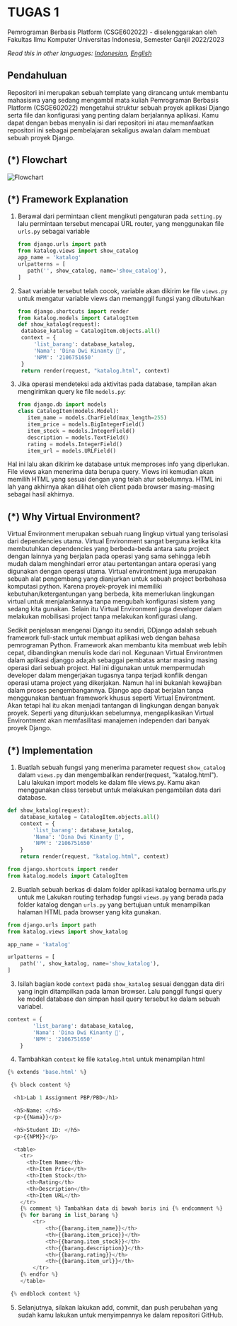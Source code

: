 # TUGAS 1

Pemrograman Berbasis Platform (CSGE602022) - diselenggarakan oleh Fakultas Ilmu Komputer Universitas Indonesia, Semester Ganjil 2022/2023

*Read this in other languages: [Indonesian](README.md), [English](README.en.md)*

## Pendahuluan

Repositori ini merupakan sebuah template yang dirancang untuk membantu mahasiswa yang sedang mengambil mata kuliah Pemrograman Berbasis Platform (CSGE602022) mengetahui struktur sebuah proyek aplikasi Django serta file dan konfigurasi yang penting dalam berjalannya aplikasi. Kamu dapat dengan bebas menyalin isi dari repositori ini atau memanfaatkan repositori ini sebagai pembelajaran sekaligus awalan dalam membuat sebuah proyek Django.

## (*) Flowchart

![Flowchart](https://user-images.githubusercontent.com/92242454/190170707-5d9d5051-96bd-4e8b-a826-cc60d609e63d.jpg)


## (*) Framework Explanation

1. Berawal dari permintaan client mengikuti pengaturan pada `setting.py` lalu permintaan tersebut mencapai URL router, yang menggunakan file `urls.py` sebagai variable 
   ```python
   from django.urls import path
   from katalog.views import show_catalog
   app_name = 'katalog'
   urlpatterns = [
      path('', show_catalog, name='show_catalog'),
   ]
   ```
2. Saat variable tersebut telah cocok, variable akan dikirim ke file `views.py` untuk mengatur variable views dan memanggil fungsi yang dibutuhkan
   ```python
   from django.shortcuts import render
   from katalog.models import CatalogItem
   def show_katalog(request):
    database_katalog = CatalogItem.objects.all()
    context = {
        'list_barang': database_katalog,
        'Nama': 'Dina Dwi Kinanty 🌸',
        'NPM': '2106751650'
    }
    return render(request, "katalog.html", context)
   ```
   
3. Jika operasi mendeteksi ada aktivitas pada database, tampilan akan mengirimkan query ke file `models.py`:
   ```python
   from django.db import models
   class CatalogItem(models.Model):
      item_name = models.CharField(max_length=255)
      item_price = models.BigIntegerField()
      item_stock = models.IntegerField()
      description = models.TextField()
      rating = models.IntegerField()
      item_url = models.URLField()
   ```
Hal ini lalu akan dikirim ke database untuk memproses info yang diperlukan. File views akan menerima data berupa query. Views ini kemudian akan memilih HTML yang sesuai dengan yang telah atur sebelumnya. HTML ini lah yang akhirnya akan dilihat oleh client pada browser masing-masing sebagai hasil akhirnya.

## (*) Why Virtual Environment?

Virtual Environment merupakan sebuah ruang lingkup virtual yang terisolasi dari dependencies utama. Virtual Environment sangat berguna ketika kita membutuhkan dependencies yang berbeda-beda antara satu project dengan lainnya yang berjalan pada operasi yang sama sehingga lebih mudah dalam menghindari error atau pertentangan antara operasi yang digunakan dengan operasi utama. Virtual environtment juga merupakan sebuah alat pengembang yang dianjurkan untuk sebuah project berbahasa komputasi python. Karena proyek-proyek ini memiliki kebutuhan/ketergantungan yang berbeda, kita memerlukan lingkungan virtual untuk menjalankannya tanpa mengubah konfigurasi sistem yang sedang kita gunakan. Selain itu Virtual Environment juga developer dalam melakukan mobilisasi project tanpa melakukan konfigurasi ulang.

Sedikit penjelasan mengenai Django itu sendiri, DDjango adalah sebuah framework full-stack untuk membuat aplikasi web dengan bahasa pemrograman Python. Framework akan membantu kita membuat web lebih cepat, dibandingkan menulis kode dari nol. Kegunaan Virtual Environtmen dalam aplikasi djanggo ada;ah sebaggai pembatas antar masing masing operasi dari sebuah project. Hal ini digunakan untuk mempermudah developer dalam mengerjakan tugasnya tanpa terjadi konflik dengan operasi utama project yang dikerjakan. Namun hal ini bukanlah kewajiban dalam proses pengembangannya. Django app dapat berjalan tanpa menggunakan bantuan framework khusus seperti Virtual Environtment. Akan tetapi hal itu akan menjadi tantangan di lingkungan dengan banyak proyek. Seperti yang ditunjukkan sebelumnya, mengaplikasikan Virtual Environtment akan memfasilitasi manajemen independen dari banyak proyek Django.


## (*) Implementation

1. Buatlah sebuah fungsi yang menerima parameter request `show_catalog`  dalam `views.py` dan mengembalikan render(request, "katalog.html"). Lalu lakukan import models ke dalam file views.py. Kamu akan menggunakan class tersebut untuk melakukan pengambilan data dari database.

```python 
def show_katalog(request):
    database_katalog = CatalogItem.objects.all()
    context = {
        'list_barang': database_katalog,
        'Nama': 'Dina Dwi Kinanty 🌸',
        'NPM': '2106751650'
    }
    return render(request, "katalog.html", context)
```
```python
from django.shortcuts import render
from katalog.models import CatalogItem
```
2. Buatlah sebuah berkas di dalam folder aplikasi katalog bernama urls.py untuk me Lakukan routing terhadap fungsi `views.py` yang berada pada folder katalog dengan `urls.py` yang bertujuan untuk menampilkan halaman HTML pada browser yang kita gunakan.

``` python
from django.urls import path
from katalog.views import show_katalog

app_name = 'katalog'

urlpatterns = [
    path('', show_katalog, name='show_katalog'),
]
```
3. Isilah bagian kode `context` pada `show_katalog` sesuai denggan data diri yang ingin ditampilkan pada laman browser. Lalu panggil fungsi query ke model database dan simpan hasil query tersebut ke dalam sebuah variabel.

```python
context = {
        'list_barang': database_katalog,
        'Nama': 'Dina Dwi Kinanty 🌸',
        'NPM': '2106751650'
    }
```

4. Tambahkan `context` ke file `katalog.html` untuk menampilan html 
```python
{% extends 'base.html' %}

 {% block content %}

  <h1>Lab 1 Assignment PBP/PBD</h1>

  <h5>Name: </h5>
  <p>{{Nama}}</p>

  <h5>Student ID: </h5>
  <p>{{NPM}}</p>

  <table>
    <tr>
      <th>Item Name</th>
      <th>Item Price</th>
      <th>Item Stock</th>
      <th>Rating</th>
      <th>Description</th>
      <th>Item URL</th>
    </tr>
    {% comment %} Tambahkan data di bawah baris ini {% endcomment %}
    {% for barang in list_barang %}
        <tr>
            <th>{{barang.item_name}}</th>
            <th>{{barang.item_price}}</th>
            <th>{{barang.item_stock}}</th>
            <th>{{barang.description}}</th>
            <th>{{barang.rating}}</th>
            <th>{{barang.item_url}}</th>
        </tr>
    {% endfor %}
    </table>

 {% endblock content %}
```
5. Selanjutnya, silakan lakukan add, commit, dan push perubahan yang sudah kamu lakukan untuk menyimpannya ke dalam repositori GitHub.
    
